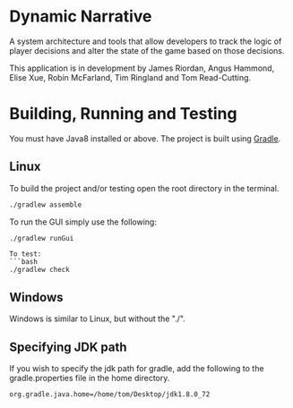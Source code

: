 # Dynamic Narrative
A system architecture and tools that allow developers to track the logic of player decisions and alter the state of the game based on those decisions. 

This application is in development by James Riordan, Angus Hammond, Elise Xue, Robin McFarland, Tim Ringland and Tom Read-Cutting.


Building, Running and Testing
====================

You must have Java8 installed or above. The project is built using [Gradle](http://gradle.org/).

Linux
-----
To build the project and/or testing open the root directory in the terminal.
```bash
./gradlew assemble
```

To run the GUI simply use the following:
```bash
./gradlew runGui
```

```
To test:
```bash
./gradlew check
```

Windows
-------
Windows is similar to Linux, but without the "./".


Specifying JDK path
-------------------
If you wish to specify the jdk path for gradle, add the following to the gradle.properties file in the home directory.

```
org.gradle.java.home=/home/tom/Desktop/jdk1.8.0_72
```
